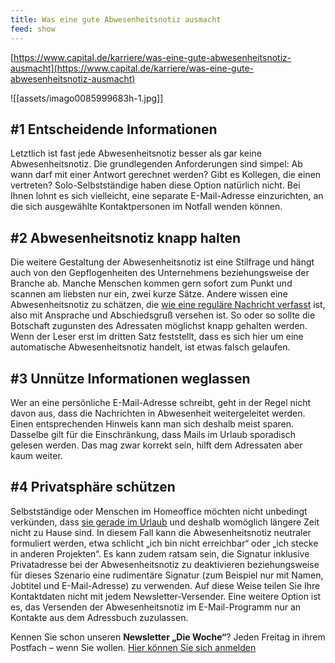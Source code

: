 ```yaml
---
title: Was eine gute Abwesenheitsnotiz ausmacht
feed: show
---
```


[https://www.capital.de/karriere/was-eine-gute-abwesenheitsnotiz-ausmacht](https://www.capital.de/karriere/was-eine-gute-abwesenheitsnotiz-ausmacht)

![[assets/imago0085999683h-1.jpg]]

## \#1 Entscheidende Informationen

Letztlich ist fast jede Abwesenheitsnotiz besser als gar keine Abwesenheitsnotiz. Die grundlegenden Anforderungen sind simpel: Ab wann darf mit einer Antwort gerechnet werden? Gibt es Kollegen, die einen vertreten? Solo-Selbstständige haben diese Option natürlich nicht. Bei Ihnen lohnt es sich vielleicht, eine separate E-Mail-Adresse einzurichten, an die sich ausgewählte Kontaktpersonen im Notfall wenden können.

## \#2 Abwesenheitsnotiz knapp halten

Die weitere Gestaltung der Abwesenheitsnotiz ist eine Stilfrage und hängt auch von den Gepflogenheiten des Unternehmens beziehungsweise der Branche ab. Manche Menschen kommen gern sofort zum Punkt und scannen am liebsten nur ein, zwei kurze Sätze. Andere wissen eine Abwesenheitsnotiz zu schätzen, die [wie eine reguläre Nachricht verfasst](https://www.capital.de/karriere/was-sie-in-e-mails-unbedingt-vermeiden-sollten) ist, also mit Ansprache und Abschiedsgruß versehen ist. So oder so sollte die Botschaft zugunsten des Adressaten möglichst knapp gehalten werden. Wenn der Leser erst im dritten Satz feststellt, dass es sich hier um eine automatische Abwesenheitsnotiz handelt, ist etwas falsch gelaufen.

## \#3 Unnütze Informationen weglassen

Wer an eine persönliche E-Mail-Adresse schreibt, geht in der Regel nicht davon aus, dass die Nachrichten in Abwesenheit weitergeleitet werden. Einen entsprechenden Hinweis kann man sich deshalb meist sparen. Dasselbe gilt für die Einschränkung, dass Mails im Urlaub sporadisch gelesen werden. Das mag zwar korrekt sein, hilft dem Adressaten aber kaum weiter.

## \#4 Privatsphäre schützen

Selbstständige oder Menschen im Homeoffice möchten nicht unbedingt verkünden, dass [sie gerade im Urlaub](https://www.capital.de/karriere/bildungsurlaub-fragen-und-antworten) und deshalb womöglich längere Zeit nicht zu Hause sind. In diesem Fall kann die Abwesenheitsnotiz neutraler formuliert werden, etwa schlicht „ich bin nicht erreichbar“ oder „ich stecke in anderen Projekten“. Es kann zudem ratsam sein, die Signatur inklusive Privatadresse bei der Abwesenheitsnotiz zu deaktivieren beziehungsweise für dieses Szenario eine rudimentäre Signatur (zum Beispiel nur mit Namen, Jobtitel und E-Mail-Adresse) zu verwenden. Auf diese Weise teilen Sie Ihre Kontaktdaten nicht mit jedem Newsletter-Versender. Eine weitere Option ist es, das Versenden der Abwesenheitsnotiz im E-Mail-Programm nur an Kontakte aus dem Adressbuch zuzulassen.

Kennen Sie schon unseren **Newsletter „Die Woche“**? Jeden Freitag in ihrem Postfach – wenn Sie wollen. [Hier können Sie sich anmelden](https://www.capital.de/der_capital_newsletter)
